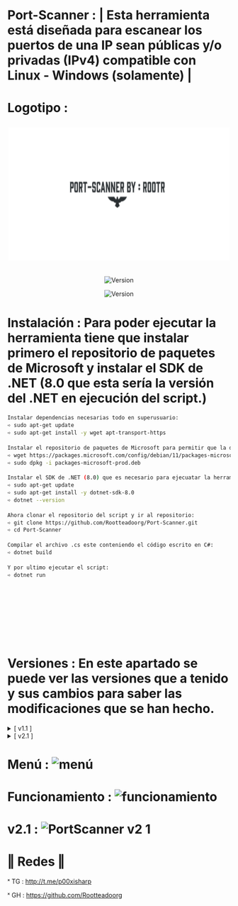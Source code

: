 # Port-Scanner : | Esta herramienta está diseñada para escanear los puertos de una IP sean públicas y/o privadas (IPv4) compatible con Linux - Windows (solamente) |

# Logotipo : <p align="center"> <img width="500" height="300" src="https://github.com/Rootteadoorg/Port-Scanner/blob/main/Fotos/logotipo.png"> </pag>

<p align="center"><img width="200px" alt="Version" src="https://img.shields.io/badge/Port-Scanner-green.svg?style=for-the-badge"/></p>
<p align="center"><img width="150px" alt="Version" src="https://img.shields.io/badge/version-2.1-green.svg?style=for-the-badge"/></p>

# Instalación : Para poder ejecutar la herramienta tiene que instalar primero el repositorio de paquetes de Microsoft y instalar el SDK de .NET (8.0 que esta sería la versión del .NET en ejecución del script.)
```bash
Instalar dependencias necesarias todo en superusuario:
➪ sudo apt-get update
➪ sudo apt-get install -y wget apt-transport-https

Instalar el repositorio de paquetes de Microsoft para permitir que la distribucón del sistema pueda acceder a los paquetes de software de Microsoft usando superusuario:
➪ wget https://packages.microsoft.com/config/debian/11/packages-microsoft-prod.deb -O packages-microsoft-prod.deb
➪ sudo dpkg -i packages-microsoft-prod.deb

Instalar el SDK de .NET (8.0) que es necesario para ejecuatar la herramienta preparando el sistema para instalar el repositorio usando superusuario y ver si la versión 8.0 se instalo.
➪ sudo apt-get update
➪ sudo apt-get install -y dotnet-sdk-8.0
➪ dotnet --version

Ahora clonar el repositorio del script y ir al repositorio:
➪ git clone https://github.com/Rootteadoorg/Port-Scanner.git
➪ cd Port-Scanner

Compilar el archivo .cs este conteniendo el código escrito en C#:
➪ dotnet build

Y por ultimo ejecutar el script:
➪ dotnet run










```
# Versiones : En este apartado se puede ver las versiones que a tenido y sus cambios para saber las modificaciones que se han hecho.
<details>
  <summary>[ v1.1 ]</summary>
  <p align="justify">[ ☞ ] Version Oficial esta sería la versión ya lanzada.</p>
</details>
<details>
  <summary>[ v2.1 ]</summary>
  <p align="justify">[ ☞ ] Versión 2.1 en esta se añadió : Antes de ejecutarse la herramienta va haber un mensaje que diga si el usuario desea salir de la Tool sin ejecutarla, 
  si en ese caso desea salir escriba 'Si' en caso de NO querer salir escriba 'No' y la Tool seguira ejecutandose y posteriormente seguir las instrucciones.</p>
</details>
</details>

# Menú : ![menú](https://github.com/user-attachments/assets/b9630487-ca44-4322-bdce-ec2751e6449f)

# Funcionamiento : ![funcionamiento](https://github.com/user-attachments/assets/ec57d02e-4662-42e5-badc-ec34c8fa5238)

# v2.1 : ![PortScanner v2 1](https://github.com/user-attachments/assets/dc1a819d-dab2-48c1-b874-bbd5aa28d645)

# ‖ Redes ‖

ˣ TG : http://t.me/p00xisharp

ˣ GH : https://github.com/Rootteadoorg
